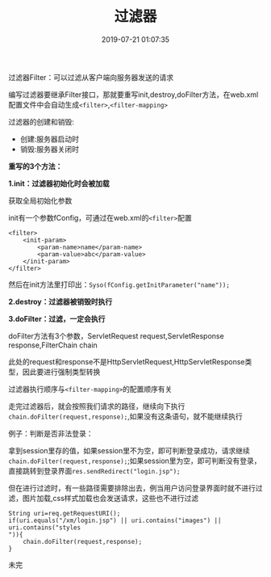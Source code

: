 ﻿---
title: 过滤器
categories: javaweb
date: 2019-07-21 01:07:35
---

过滤器Filter：可以过滤从客户端向服务器发送的请求

编写过滤器要继承Filter接口，那就要重写init,destroy,doFilter方法，在web.xml配置文件中会自动生成`<filter>`,`<filter-mapping>`

过滤器的创建和销毁:
* 创建:服务器启动时
* 销毁:服务器关闭时

<strong>重写的3个方法：</strong>

<strong>1.init：过滤器初始化时会被加载</strong>

获取全局初始化参数

init有一个参数fConfig，可通过在web.xml的`<filter>`配置
```
<filter>
    <init-param>
        <param-name>name</param-name>
        <param-value>abc</param-value>
    </init-param>
</filter>
```
然后在init方法里打印出：`Syso(fConfig.getInitParameter("name"));`

<strong>2.destroy：过滤器被销毁时执行</strong>

<strong>3.doFilter：过滤，一定会执行</strong>

doFilter方法有3个参数，ServletRequest request,ServletResponse response,FilterChain chain

此处的request和response不是HttpServletRequest,HttpServletResponse类型，因此要进行强制类型转换

过滤器执行顺序与`<filter-mapping>`的配置顺序有关

走完过滤器后，就会按照我们请求的路径，继续向下执行`chain.doFilter(request,response);`,如果没有这条语句，就不能继续执行

例子：判断是否非法登录：

拿到session里存的值，如果session里不为空，即可判断登录成功，请求继续`chain.doFilter(request,response);`;如果session里为空，即可判断没有登录，直接跳转到登录界面`res.sendRedirect("login.jsp");`

但在进行过滤时，有一些路径需要排除出去，例当用户访问登录界面时就不进行过滤，图片加载,css样式加载也会发送请求，这些也不进行过滤

```
String uri=req.getRequestURI();
if(uri.equals("/xm/login.jsp") || uri.contains("images") || uri.contains("styles
")){
    chain.doFilter(request,response);
}
```

未完





